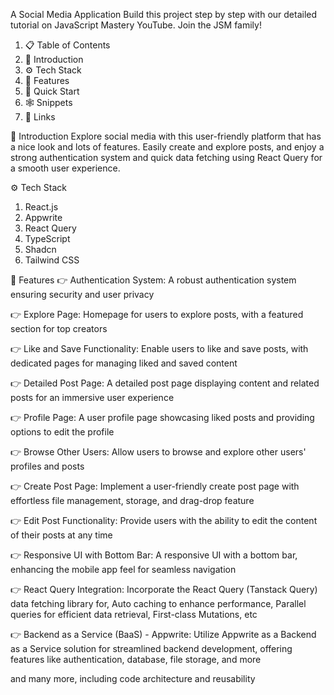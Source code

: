 A Social Media Application
Build this project step by step with our detailed tutorial on JavaScript Mastery YouTube. Join the JSM family!
1. 📋 Table of Contents
2. 🤖 Introduction
3. ⚙️ Tech Stack
4. 🔋 Features
5. 🤸 Quick Start
6. 🕸️ Snippets
7. 🔗 Links



🤖 Introduction
Explore social media with this user-friendly platform that has a nice look and lots of features. Easily create and explore posts, and enjoy a strong authentication system and quick data fetching using React Query for a smooth user experience.



⚙️ Tech Stack
1. React.js
2. Appwrite
3. React Query
4. TypeScript
5. Shadcn
6. Tailwind CSS

   
🔋 Features
👉 Authentication System: A robust authentication system ensuring security and user privacy

👉 Explore Page: Homepage for users to explore posts, with a featured section for top creators

👉 Like and Save Functionality: Enable users to like and save posts, with dedicated pages for managing liked and saved content

👉 Detailed Post Page: A detailed post page displaying content and related posts for an immersive user experience

👉 Profile Page: A user profile page showcasing liked posts and providing options to edit the profile

👉 Browse Other Users: Allow users to browse and explore other users' profiles and posts

👉 Create Post Page: Implement a user-friendly create post page with effortless file management, storage, and drag-drop feature

👉 Edit Post Functionality: Provide users with the ability to edit the content of their posts at any time

👉 Responsive UI with Bottom Bar: A responsive UI with a bottom bar, enhancing the mobile app feel for seamless navigation

👉 React Query Integration: Incorporate the React Query (Tanstack Query) data fetching library for, Auto caching to enhance performance, Parallel queries for efficient data retrieval, First-class Mutations, etc

👉 Backend as a Service (BaaS) - Appwrite: Utilize Appwrite as a Backend as a Service solution for streamlined backend development, offering features like authentication, database, file storage, and more

and many more, including code architecture and reusability
